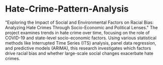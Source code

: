 # Hate-Crime-Pattern-Analysis
"Exploring the Impact of Social and Environmental Factors on Racial Bias: Analyzing Hate Crimes Through Socio-Economic and Political Lenses." The project examines trends in hate crime over time, focusing on the role of COVID-19 and state-level socio-economic factors. Using various statistical methods like Interrupted Time Series (ITS) analysis, panel data regression, and predictive models (ARIMA), this research investigates which factors drive racial bias and whether large-scale social changes exacerbate hate crimes.
